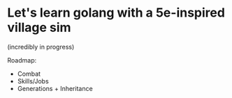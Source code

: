 # Let's learn golang with a 5e-inspired village sim

(incredibly in progress)

Roadmap:
- Combat
- Skills/Jobs
- Generations + Inheritance